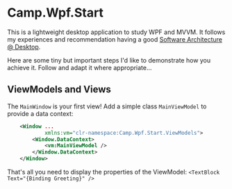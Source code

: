 # Camp.Wpf.Start
This is a lightweight desktop application to study WPF and MVVM. It follows my experiences and recommendation having a good [Software Architecture @ Desktop](http://devsofa.blogspot.de/2017/01/software-architecture-desktop.html).

Here are some tiny but important steps I'd like to demonstrate how you achieve it. Follow and adapt it where appropriate...

## ViewModels and Views
The `MainWindow` is your first view! Add a simple class `MainViewModel` to provide a data context:

```xml
    <Window ...
            xmlns:vm="clr-namespace:Camp.Wpf.Start.ViewModels">
        <Window.DataContext>
            <vm:MainViewModel />
        </Window.DataContext>
    </Window>
```

That's all you need to display the properties of the ViewModel: `<TextBlock Text="{Binding Greeting}" />`